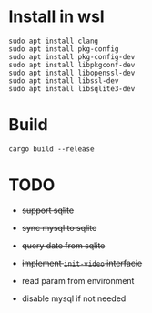 # Install in wsl

```
sudo apt install clang
sudo apt install pkg-config
sudo apt install pkg-config-dev
sudo apt install libpkgconf-dev
sudo apt install libopenssl-dev
sudo apt install libssl-dev
sudo apt install libsqlite3-dev
```

# Build

```
cargo build --release
```

# TODO

* ~~support sqlite~~

* ~~sync mysql to sqlite~~

* ~~query date from sqlite~~

* ~~implement `init-video` interfacie~~

* read param from environment

* disable mysql if not needed
